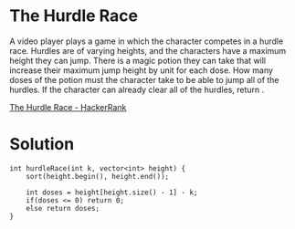 # The Hurdle Race

A video player plays a game in which the character competes in a hurdle race. Hurdles are of varying heights, and the characters have a maximum height they can jump. There is a magic potion they can take that will increase their maximum jump height by  unit for each dose. How many doses of the potion must the character take to be able to jump all of the hurdles. If the character can already clear all of the hurdles, return .

[The Hurdle Race - HackerRank](https://www.hackerrank.com/challenges/the-hurdle-race/problem?isFullScreen=true)

# Solution

```
int hurdleRace(int k, vector<int> height) {
    sort(height.begin(), height.end());
    
    int doses = height[height.size() - 1] - k;
    if(doses <= 0) return 0;
    else return doses;   
}
```